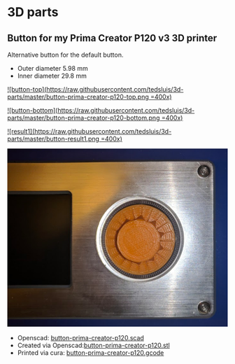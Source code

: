 # 3D parts
  
## Button for my Prima Creator P120 v3 3D printer
  
Alternative button for the default button.  
  
* Outer diameter 5.98 mm  
* Inner diameter 29.8 mm  
   
[![button-top](https://raw.githubusercontent.com/tedsluis/3d-parts/master/button-prima-creator-p120-top.png =400x)](https://raw.githubusercontent.com/tedsluis/3d-parts/master/button-prima-creator-p120-top.png)

[![button-bottom](https://raw.githubusercontent.com/tedsluis/3d-parts/master/button-prima-creator-p120-bottom.png =400x)](https://raw.githubusercontent.com/tedsluis/3d-parts/master/button-prima-creator-p120-bottom.png)
  
[![result1](https://raw.githubusercontent.com/tedsluis/3d-parts/master/button-result1.png =400x)](https://raw.githubusercontent.com/tedsluis/3d-parts/master/button-result1.png)
   
[![result2](https://raw.githubusercontent.com/tedsluis/3d-parts/master/button-result2.png)](https://raw.githubusercontent.com/tedsluis/3d-parts/master/button-result2.png)
   
   
* Openscad: [button-prima-creator-p120.scad](https://github.com/tedsluis/3d-parts/blob/master/button-prima-creator-p120.scad)    
* Created via Openscad:[button-prima-creator-p120.stl](https://github.com/tedsluis/3d-parts/blob/master/button-prima-creator-p120.stl)   
* Printed via cura: [button-prima-creator-p120.gcode](https://github.com/tedsluis/3d-parts/blob/master/button-prima-creator-p120.gcode)   
